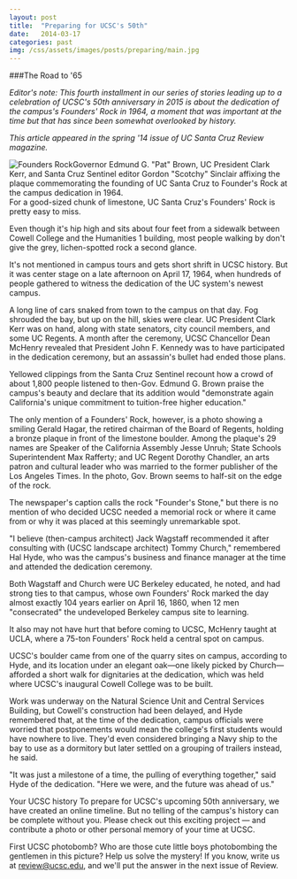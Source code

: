 ```yaml
---
layout: post
title:  "Preparing for UCSC's 50th"
date:   2014-03-17
categories: past
img: /css/assets/images/posts/preparing/main.jpg
---
```

###The Road to '65

*Editor's note: This fourth installment in our series of stories leading up to a celebration of UCSC's 50th anniversary in 2015 is about the dedication of the campus's Founders' Rock in 1964, a moment that was important at the time but that has since been somewhat overlooked by history.*

*This article appeared in the spring '14 issue of UC Santa Cruz Review magazine.*

<div class="caption"><img src="{% asset_path brown-kerr.jpg %}" alt="Founders Rock">Governor Edmund G. "Pat" Brown, UC President Clark Kerr, and Santa Cruz Sentinel editor Gordon "Scotchy" Sinclair affixing the plaque commemorating the founding of UC Santa Cruz to Founder's Rock at the campus dedication in 1964.</div>For a good-sized chunk of limestone, UC Santa Cruz's Founders' Rock is pretty easy to miss.

Even though it's hip high and sits about four feet from a sidewalk between Cowell College and the Humanities 1 building, most people walking by don't give the grey, lichen-spotted rock a second glance.

It's not mentioned in campus tours and gets short shrift in UCSC history. But it was center stage on a late afternoon on April 17, 1964, when hundreds of people gathered to witness the dedication of the UC system's newest campus.

A long line of cars snaked from town to the campus on that day. Fog shrouded the bay, but up on the hill, skies were clear. UC President Clark Kerr was on hand, along with state senators, city council members, and some UC Regents. A month after the ceremony, UCSC Chancellor Dean McHenry revealed that President John F. Kennedy was to have participated in the dedication ceremony, but an assassin's bullet had ended those plans.

Yellowed clippings from the Santa Cruz Sentinel recount how a crowd of about 1,800 people listened to then-Gov. Edmund G. Brown praise the campus's beauty and declare that its addition would "demonstrate again California's unique commitment to tuition-free higher education."

The only mention of a Founders' Rock, however, is a photo showing a smiling Gerald Hagar, the retired chairman of the Board of Regents, holding a bronze plaque in front of the limestone boulder. Among the plaque's 29 names are Speaker of the California Assembly Jesse Unruh; State Schools Superintendent Max Rafferty; and UC Regent Dorothy Chandler, an arts patron and cultural leader who was married to the former publisher of the Los Angeles Times. In the photo, Gov. Brown seems to half-sit on the edge of the rock.

The newspaper's caption calls the rock "Founder's Stone," but there is no mention of who decided UCSC needed a memorial rock or where it came from or why it was placed at this seemingly unremarkable spot.

"I believe (then-campus architect) Jack Wagstaff recommended it after consulting with (UCSC landscape architect) Tommy Church," remembered Hal Hyde, who was the campus's business and finance manager at the time and attended the dedication ceremony.

Both Wagstaff and Church were UC Berkeley educated, he noted, and had strong ties to that campus, whose own Founders' Rock marked the day almost exactly 104 years earlier on April 16, 1860, when 12 men "consecrated" the undeveloped Berkeley campus site to learning.

It also may not have hurt that before coming to UCSC, McHenry taught at UCLA, where a 75-ton Founders' Rock held a central spot on campus.

UCSC's boulder came from one of the quarry sites on campus, according to Hyde, and its location under an elegant oak—one likely picked by Church—afforded a short walk for dignitaries at the dedication, which was held where UCSC's inaugural Cowell College was to be built.

Work was underway on the Natural Science Unit and Central Services Building, but Cowell's construction had been delayed, and Hyde remembered that, at the time of the dedication, campus officials were worried that postponements would mean the college's first students would have nowhere to live. They'd even considered bringing a Navy ship to the bay to use as a dormitory but later settled on a grouping of trailers instead, he said.

"It was just a milestone of a time, the pulling of everything together," said Hyde of the dedication. "Here we were, and the future was ahead of us."

Your UCSC history
To prepare for UCSC's upcoming 50th anniversary, we have created an online timeline. But no telling of the campus's history can be complete without you. Please check out this exciting project — and contribute a photo or other personal memory of your time at UCSC.

First UCSC photobomb?
Who are those cute little boys photobombing the gentlemen in this picture? Help us solve the mystery! If you know, write us at [review@ucsc.edu](mailto:review@ucsc.edu), and we'll put the answer in the next issue of Review.